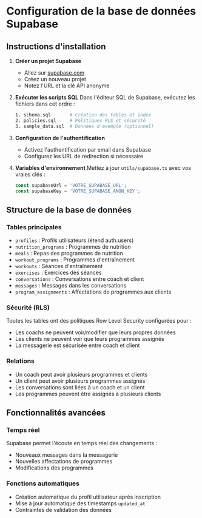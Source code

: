 
# Configuration de la base de données Supabase

## Instructions d'installation

1. **Créer un projet Supabase**
   - Allez sur [supabase.com](https://supabase.com)
   - Créez un nouveau projet
   - Notez l'URL et la clé API anonyme

2. **Exécuter les scripts SQL**
   Dans l'éditeur SQL de Supabase, exécutez les fichiers dans cet ordre :
   
   ```bash
   1. schema.sql       # Création des tables et index
   2. policies.sql     # Politiques RLS et sécurité
   3. sample_data.sql  # Données d'exemple (optionnel)
   ```

3. **Configuration de l'authentification**
   - Activez l'authentification par email dans Supabase
   - Configurez les URL de redirection si nécessaire

4. **Variables d'environnement**
   Mettez à jour `utils/supabase.ts` avec vos vraies clés :
   ```typescript
   const supabaseUrl = 'VOTRE_SUPABASE_URL';
   const supabaseKey = 'VOTRE_SUPABASE_ANON_KEY';
   ```

## Structure de la base de données

### Tables principales
- `profiles` : Profils utilisateurs (étend auth.users)
- `nutrition_programs` : Programmes de nutrition
- `meals` : Repas des programmes de nutrition
- `workout_programs` : Programmes d'entraînement
- `workouts` : Séances d'entraînement
- `exercises` : Exercices des séances
- `conversations` : Conversations entre coach et client
- `messages` : Messages dans les conversations
- `program_assignments` : Affectations de programmes aux clients

### Sécurité (RLS)
Toutes les tables ont des politiques Row Level Security configurées pour :
- Les coachs ne peuvent voir/modifier que leurs propres données
- Les clients ne peuvent voir que leurs programmes assignés
- La messagerie est sécurisée entre coach et client

### Relations
- Un coach peut avoir plusieurs programmes et clients
- Un client peut avoir plusieurs programmes assignés
- Les conversations sont liées à un coach et un client
- Les programmes peuvent être assignés à plusieurs clients

## Fonctionnalités avancées

### Temps réel
Supabase permet l'écoute en temps réel des changements :
- Nouveaux messages dans la messagerie
- Nouvelles affectations de programmes
- Modifications des programmes

### Fonctions automatiques
- Création automatique du profil utilisateur après inscription
- Mise à jour automatique des timestamps `updated_at`
- Contraintes de validation des données
